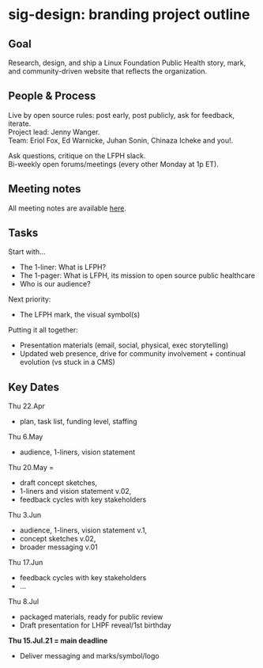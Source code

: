 # sig-design: branding project outline


## Goal

Research, design, and ship a Linux Foundation Public Health story, mark, and community-driven website that reflects the organization.

## People & Process

Live by open source rules: post early, post publicly, ask for feedback, iterate.  
Project lead: Jenny Wanger.   
Team: Eriol Fox, Ed Warnicke, Juhan Sonin, Chinaza Icheke and you!. 

Ask questions, critique on the LFPH slack.  
Bi-weekly open forums/meetings (every other Monday at 1p ET). 

## Meeting notes

All meeting notes are available [here](https://github.com/lfph/sig-design/blob/master/branding-task-force/meeting-notes.md).

## Tasks

Start with...
* The 1-liner: What is LFPH?
* The 1-pager: What is LFPH, its mission to open source public healthcare
* Who is our audience?

Next priority:
* The LFPH mark, the visual symbol(s)

Putting it all together:
* Presentation materials (email, social, physical, exec storytelling)
* Updated web presence, drive for community involvement + continual evolution (vs stuck in a CMS)

## Key Dates

Thu 22.Apr
* plan, task list, funding level, staffing

Thu 6.May
* audience, 1-liners, vision statement

Thu 20.May =
* draft concept sketches,
* 1-liners and vision statement v.02,
* feedback cycles with key stakeholders

Thu 3.Jun
* audience, 1-liners, vision statement v.1,
* concept sketches v.02,
* broader messaging v.01

Thu 17.Jun 
* feedback cycles with key stakeholders
* ... 

Thu 8.Jul
* packaged materials, ready for public review
* Draft presentation for LHPF reveal/1st birthday

**Thu 15.Jul.21 = main deadline**
* Deliver messaging and marks/symbol/logo

